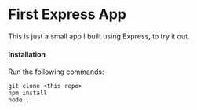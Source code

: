 # First Express App
This is just a small app I built using Express, to try it out. 

#### Installation
Run the following commands:
```
git clone <this repo>
npm install
node .
```
